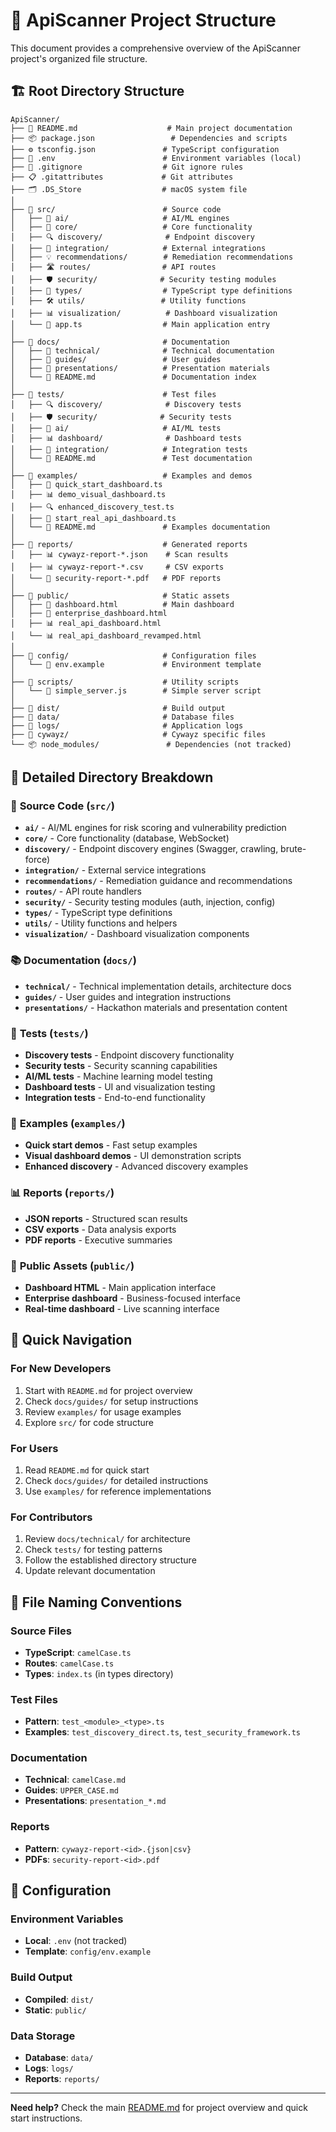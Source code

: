 # 📁 ApiScanner Project Structure

This document provides a comprehensive overview of the ApiScanner project's organized file structure.

## 🏗️ Root Directory Structure

```
ApiScanner/
├── 📄 README.md                    # Main project documentation
├── 📦 package.json                 # Dependencies and scripts
├── ⚙️ tsconfig.json               # TypeScript configuration
├── 🔧 .env                        # Environment variables (local)
├── 🚫 .gitignore                  # Git ignore rules
├── 📋 .gitattributes             # Git attributes
├── 🗂️ .DS_Store                  # macOS system file
│
├── 📁 src/                        # Source code
│   ├── 🤖 ai/                     # AI/ML engines
│   ├── 🔧 core/                   # Core functionality
│   ├── 🔍 discovery/              # Endpoint discovery
│   ├── 🔗 integration/            # External integrations
│   ├── 💡 recommendations/        # Remediation recommendations
│   ├── 🛣️ routes/                # API routes
│   ├── 🛡️ security/              # Security testing modules
│   ├── 📝 types/                  # TypeScript type definitions
│   ├── 🛠️ utils/                 # Utility functions
│   ├── 📊 visualization/          # Dashboard visualization
│   └── 🚀 app.ts                  # Main application entry
│
├── 📁 docs/                       # Documentation
│   ├── 📖 technical/              # Technical documentation
│   ├── 🎯 guides/                 # User guides
│   ├── 🎤 presentations/          # Presentation materials
│   └── 📄 README.md               # Documentation index
│
├── 🧪 tests/                      # Test files
│   ├── 🔍 discovery/              # Discovery tests
│   ├── 🛡️ security/              # Security tests
│   ├── 🤖 ai/                     # AI/ML tests
│   ├── 📊 dashboard/              # Dashboard tests
│   ├── 🔧 integration/            # Integration tests
│   └── 📄 README.md               # Test documentation
│
├── 📁 examples/                   # Examples and demos
│   ├── 🚀 quick_start_dashboard.ts
│   ├── 📊 demo_visual_dashboard.ts
│   ├── 🔍 enhanced_discovery_test.ts
│   ├── 🎯 start_real_api_dashboard.ts
│   └── 📄 README.md               # Examples documentation
│
├── 📁 reports/                    # Generated reports
│   ├── 📊 cywayz-report-*.json    # Scan results
│   ├── 📊 cywayz-report-*.csv     # CSV exports
│   └── 📄 security-report-*.pdf   # PDF reports
│
├── 📁 public/                     # Static assets
│   ├── 🎨 dashboard.html          # Main dashboard
│   ├── 🏢 enterprise_dashboard.html
│   ├── 📊 real_api_dashboard.html
│   └── 📊 real_api_dashboard_revamped.html
│
├── 📁 config/                     # Configuration files
│   └── 📄 env.example             # Environment template
│
├── 📁 scripts/                    # Utility scripts
│   └── 🚀 simple_server.js        # Simple server script
│
├── 📁 dist/                       # Build output
├── 📁 data/                       # Database files
├── 📁 logs/                       # Application logs
├── 📁 cywayz/                     # Cywayz specific files
└── 📦 node_modules/               # Dependencies (not tracked)
```

## 📂 Detailed Directory Breakdown

### 🔧 **Source Code (`src/`)**
- **`ai/`** - AI/ML engines for risk scoring and vulnerability prediction
- **`core/`** - Core functionality (database, WebSocket)
- **`discovery/`** - Endpoint discovery engines (Swagger, crawling, brute-force)
- **`integration/`** - External service integrations
- **`recommendations/`** - Remediation guidance and recommendations
- **`routes/`** - API route handlers
- **`security/`** - Security testing modules (auth, injection, config)
- **`types/`** - TypeScript type definitions
- **`utils/`** - Utility functions and helpers
- **`visualization/`** - Dashboard visualization components

### 📚 **Documentation (`docs/`)**
- **`technical/`** - Technical implementation details, architecture docs
- **`guides/`** - User guides and integration instructions
- **`presentations/`** - Hackathon materials and presentation content

### 🧪 **Tests (`tests/`)**
- **Discovery tests** - Endpoint discovery functionality
- **Security tests** - Security scanning capabilities
- **AI/ML tests** - Machine learning model testing
- **Dashboard tests** - UI and visualization testing
- **Integration tests** - End-to-end functionality

### 🎯 **Examples (`examples/`)**
- **Quick start demos** - Fast setup examples
- **Visual dashboard demos** - UI demonstration scripts
- **Enhanced discovery** - Advanced discovery examples

### 📊 **Reports (`reports/`)**
- **JSON reports** - Structured scan results
- **CSV exports** - Data analysis exports
- **PDF reports** - Executive summaries

### 🎨 **Public Assets (`public/`)**
- **Dashboard HTML** - Main application interface
- **Enterprise dashboard** - Business-focused interface
- **Real-time dashboard** - Live scanning interface

## 🚀 Quick Navigation

### For New Developers
1. Start with `README.md` for project overview
2. Check `docs/guides/` for setup instructions
3. Review `examples/` for usage examples
4. Explore `src/` for code structure

### For Users
1. Read `README.md` for quick start
2. Check `docs/guides/` for detailed instructions
3. Use `examples/` for reference implementations

### For Contributors
1. Review `docs/technical/` for architecture
2. Check `tests/` for testing patterns
3. Follow the established directory structure
4. Update relevant documentation

## 📝 File Naming Conventions

### Source Files
- **TypeScript**: `camelCase.ts`
- **Routes**: `camelCase.ts`
- **Types**: `index.ts` (in types directory)

### Test Files
- **Pattern**: `test_<module>_<type>.ts`
- **Examples**: `test_discovery_direct.ts`, `test_security_framework.ts`

### Documentation
- **Technical**: `camelCase.md`
- **Guides**: `UPPER_CASE.md`
- **Presentations**: `presentation_*.md`

### Reports
- **Pattern**: `cywayz-report-<id>.{json|csv}`
- **PDFs**: `security-report-<id>.pdf`

## 🔧 Configuration

### Environment Variables
- **Local**: `.env` (not tracked)
- **Template**: `config/env.example`

### Build Output
- **Compiled**: `dist/`
- **Static**: `public/`

### Data Storage
- **Database**: `data/`
- **Logs**: `logs/`
- **Reports**: `reports/`

---

**Need help?** Check the main [README.md](README.md) for project overview and quick start instructions. 